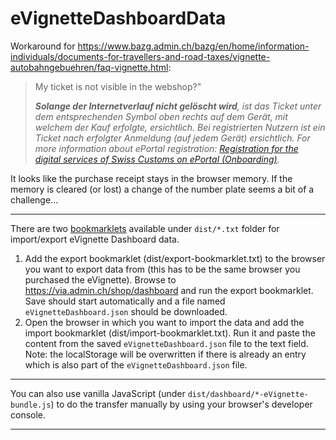 # eVignetteDashboardData

Workaround for https://www.bazg.admin.ch/bazg/en/home/information-individuals/documents-for-travellers-and-road-taxes/vignette-autobahngebuehren/faq-vignette.html:
>My ticket is not visible in the webshop?"
> 
>*__Solange der Internetverlauf nicht gelöscht wird__, ist das Ticket unter dem entsprechenden Symbol oben rechts auf dem Gerät,
mit welchem der Kauf erfolgte, ersichtlich.
Bei registrierten Nutzern ist ein Ticket nach erfolgter Anmeldung (auf jedem Gerät) ersichtlich.
For more information about ePortal registration: [Registration for the digital services of Swiss Customs on ePortal (Onboarding)](https://www.bazg.admin.ch/bazg/en/home/services/services-companies/registrierung-firmen/onboarding.html).*

It looks like the purchase receipt stays in the browser memory. If the memory is cleared (or lost) a change of the number plate seems a bit of a challenge...

---

There are two [bookmarklets](https://en.wikipedia.org/wiki/Bookmarklet) available under ```dist/*.txt``` folder for import/export eVignette Dashboard data.


1. Add the export bookmarklet (dist/export-bookmarklet.txt) to the browser you want to export data from (this has to be the same browser you purchased the eVignette).
Browse to https://via.admin.ch/shop/dashboard and run the export bookmarklet. Save should start automatically and a file named ```eVignetteDashboard.json``` should be downloaded.
2. Open the browser in which you want to import the data and add the import bookmarklet (dist/import-bookmarklet.txt). Run it and paste the content from the saved ```eVignetteDashboard.json``` file to the text field. Note: the localStorage will be overwritten if there is already an entry which is also part of the ```eVignetteDashboard.json``` file.

---
You can also use vanilla JavaScript (under ```dist/dashboard/*-eVignette-bundle.js```) to do the transfer manually by using your browser's developer console.

---
